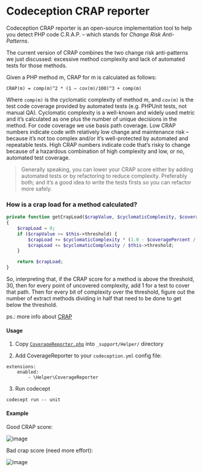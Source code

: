 # Codeception CRAP reporter

Codeception CRAP reporter is an open-source implementation tool to help you detect PHP code C.R.A.P. – which stands for *Change Risk Anti-Patterns*.

The current version of CRAP combines the two change risk anti-patterns we just discussed: excessive method complexity and lack of automated tests for those methods.

Given a PHP method m, CRAP for m is calculated as follows:

    CRAP(m) = comp(m)^2 * (1 – cov(m)/100)^3 + comp(m)

Where `comp(m)` is the cyclomatic complexity of method m, and `cov(m)` is the test code coverage provided by automated tests (e.g. PHPUnit tests, not manual QA). Cyclomatic complexity is a well-known and widely used metric and it’s calculated as one plus the number of unique decisions in the method. For code coverage we use basis path coverage. Low CRAP numbers indicate code with relatively low change and maintenance risk – because it’s not too complex and/or it’s well-protected by automated and repeatable tests. High CRAP numbers indicate code that’s risky to change because of a hazardous combination of high complexity and low, or no, automated test coverage.

> Generally speaking, you can lower your CRAP score either by adding automated tests or by refactoring to reduce complexity. Preferably both; and it’s a good idea to write the tests firsts so you can refactor more safely.

### How is a crap load for a method calculated? 
 
```php
private function getCrapLoad($crapValue, $cyclomaticComplexity, $coveragePercent)
{
    $crapLoad = 0;
    if ($crapValue >= $this->threshold) {
        $crapLoad += $cyclomaticComplexity * (1.0 - $coveragePercent / 100);
        $crapLoad += $cyclomaticComplexity / $this->threshold;
    }

    return $crapLoad;
}
```

So, interpreting that, if the CRAP score for a method is above the threshold, 30, then for every point of uncovered complexity, add 1 for a test to cover that path. Then for every bit of complexity over the threshold, figure out the number of extract methods dividing in half that need to be done to get below the threshold.

ps.: more info about [CRAP](http://www.crap4j.org/faq.html)

#### Usage

1. Copy [`CoverageReporter.php`](https://github.com/nebbia-fitness/codecept-coverage-reporter/blob/master/src/CoverageReporter.php) into  `_support/Helper/` directory

2. Add CoverageReporter to your `codeception.yml` config file:
```
extensions:
    enabled:
        - \Helper\CoverageReporter
```

3. Run codecept
```
codecept run -- unit
```

#### Example

Good CRAP score:

![image](https://user-images.githubusercontent.com/6382002/130051733-5a6f18eb-012c-4ef8-96f0-1a12c5b26407.png)

Bad crap score (need more effort):

![image](https://user-images.githubusercontent.com/6382002/130051887-0317c8f0-8743-4b88-bb6c-8fd878bbdf14.png)
